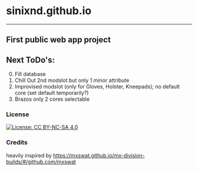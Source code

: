 # sinixnd.github.io
-------------------

## First public web app project

## Next ToDo's:
0. Fill database
0. Chill Out 2nd modslot but only 1 minor attribute
0. Improvised modslot (only for Gloves, Holster, Kneepads); no default core (set default temporarily?)
0. Brazos only 2 cores selectable

### License

[![License: CC BY-NC-SA 4.0](https://licensebuttons.net/l/by-nc-sa/4.0/80x15.png)](https://creativecommons.org/licenses/by-nc-sa/4.0/)

### Credits

heavily inspired by https://mxswat.github.io/mx-division-builds/#/github.com/mxswat
